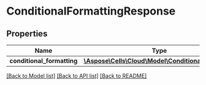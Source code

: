 # ConditionalFormattingResponse

## Properties
Name | Type | Description | Notes
------------ | ------------- | ------------- | -------------
**conditional_formatting** | [**\Aspose\Cells\Cloud\Model\ConditionalFormatting**](ConditionalFormatting.md) |  | [optional] 

[[Back to Model list]](../README.md#documentation-for-models) [[Back to API list]](../README.md#documentation-for-api-endpoints) [[Back to README]](../README.md)


